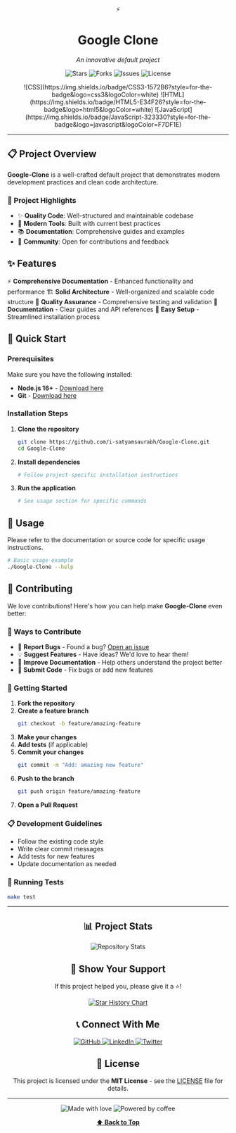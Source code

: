 <a name="top"></a>

<div align="center">

⚡ 

# Google Clone

*An innovative default project*

<p align="center">
  <img src="https://img.shields.io/github/stars/i-satyamsaurabh/Google-Clone?style=for-the-badge&logo=github&color=gold" alt="Stars"/>
  <img src="https://img.shields.io/github/forks/i-satyamsaurabh/Google-Clone?style=for-the-badge&logo=github&color=blue" alt="Forks"/>
  <img src="https://img.shields.io/github/issues/i-satyamsaurabh/Google-Clone?style=for-the-badge&logo=github&color=red" alt="Issues"/>
  <img src="https://img.shields.io/github/license/i-satyamsaurabh/Google-Clone?style=for-the-badge&color=green" alt="License"/>
</p>

<p align="center">![CSS](https://img.shields.io/badge/CSS3-1572B6?style=for-the-badge&logo=css3&logoColor=white) ![HTML](https://img.shields.io/badge/HTML5-E34F26?style=for-the-badge&logo=html5&logoColor=white) ![JavaScript](https://img.shields.io/badge/JavaScript-323330?style=for-the-badge&logo=javascript&logoColor=F7DF1E)</p>

</div>

---

## 📋 Project Overview

**Google-Clone** is a well-crafted default project that demonstrates modern development practices and clean code architecture.

### 🎯 Project Highlights

- ✨ **Quality Code**: Well-structured and maintainable codebase
- 🔧 **Modern Tools**: Built with current best practices
- 📚 **Documentation**: Comprehensive guides and examples
- 🤝 **Community**: Open for contributions and feedback

## ✨ Features

⚡ **Comprehensive Documentation** - Enhanced functionality and performance
🏗️ **Solid Architecture** - Well-organized and scalable code structure
🧪 **Quality Assurance** - Comprehensive testing and validation
📖 **Documentation** - Clear guides and API references
🔧 **Easy Setup** - Streamlined installation process

## 🚀 Quick Start

### Prerequisites

Make sure you have the following installed:

- **Node.js 16+** - [Download here](https://nodejs.org/)
- **Git** - [Download here](https://git-scm.com/downloads)

### Installation Steps

1. **Clone the repository**
   ```bash
   git clone https://github.com/i-satyamsaurabh/Google-Clone.git
   cd Google-Clone
   ```

2. **Install dependencies**
   ```bash
   # Follow project-specific installation instructions
   ```

3. **Run the application**
   ```bash
   # See usage section for specific commands
   ```

## 📖 Usage

Please refer to the documentation or source code for specific usage instructions.

```bash
# Basic usage example
./Google-Clone --help
```

## 🤝 Contributing

We love contributions! Here's how you can help make **Google-Clone** even better:

### 🌟 Ways to Contribute

- 🐛 **Report Bugs** - Found a bug? [Open an issue](https://github.com/i-satyamsaurabh/Google-Clone/issues)
- 💡 **Suggest Features** - Have ideas? We'd love to hear them!
- 📝 **Improve Documentation** - Help others understand the project better
- 🔧 **Submit Code** - Fix bugs or add new features

### 🚀 Getting Started

1. **Fork the repository**
2. **Create a feature branch**
   ```bash
   git checkout -b feature/amazing-feature
   ```
3. **Make your changes**
4. **Add tests** (if applicable)
5. **Commit your changes**
   ```bash
   git commit -m "Add: amazing new feature"
   ```
6. **Push to the branch**
   ```bash
   git push origin feature/amazing-feature
   ```
7. **Open a Pull Request**

### 📋 Development Guidelines

- Follow the existing code style
- Write clear commit messages
- Add tests for new features
- Update documentation as needed

### 🧪 Running Tests

```bash
make test
```

---

<div align="center">

## 📊 Project Stats

<img src="https://github-readme-stats.vercel.app/api/pin/?username=i-satyamsaurabh&repo=Google-Clone&theme=tokyonight&hide_border=true" alt="Repository Stats"/>

## 🌟 Show Your Support

If this project helped you, please give it a ⭐!

[![Star History Chart](https://api.star-history.com/svg?repos=i-satyamsaurabh/Google-Clone&type=Date&theme=dark)](https://star-history.com/#i-satyamsaurabh/Google-Clone&Date)

## 📞 Connect With Me

<p align="center">
  <a href="https://github.com/i-satyamsaurabh">
    <img src="https://img.shields.io/badge/GitHub-100000?style=for-the-badge&logo=github&logoColor=white" alt="GitHub"/>
  </a>
  <a href="https://linkedin.com/in/i-satyamsaurabh">
    <img src="https://img.shields.io/badge/LinkedIn-0077B5?style=for-the-badge&logo=linkedin&logoColor=white" alt="LinkedIn"/>
  </a>
  <a href="https://twitter.com/i-satyamsaurabh">
    <img src="https://img.shields.io/badge/Twitter-1DA1F2?style=for-the-badge&logo=twitter&logoColor=white" alt="Twitter"/>
  </a>
</p>

## 📝 License

This project is licensed under the **MIT License** - see the [LICENSE](LICENSE) file for details.

---

<p align="center">
  <img src="https://img.shields.io/badge/Made%20with-❤️-red?style=for-the-badge" alt="Made with love"/>
  <img src="https://img.shields.io/badge/Powered%20by-☕-brown?style=for-the-badge" alt="Powered by coffee"/>
</p>

**[⬆ Back to Top](#top)**

</div>
